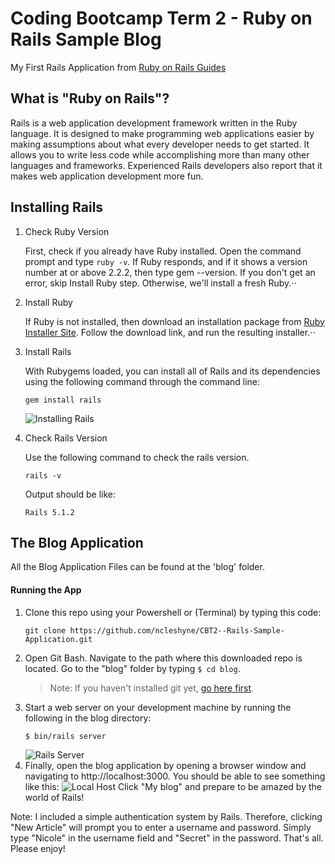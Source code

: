 # Coding Bootcamp Term 2 - Ruby on Rails Sample Blog

My First Rails Application from [Ruby on Rails Guides](http://guides.rubyonrails.org/getting_started.html)

What is "Ruby on Rails"?
------------------------
Rails is a web application development framework written in the Ruby language. It is designed to make programming web applications easier by making assumptions about what every developer needs to get started. It allows you to write less code while accomplishing more than many other languages and frameworks. Experienced Rails developers also report that it makes web application development more fun.

Installing Rails
----------------
1. Check Ruby Version

   First, check if you already have Ruby installed. Open the command prompt and type `ruby -v`. 
   If Ruby responds, and if it shows a version number at or above 2.2.2, then type gem --version. If you don't get an error, skip Install    Ruby step. Otherwise, we'll install a fresh Ruby.⋅⋅
2. Install Ruby

   If Ruby is not installed, then download an installation package from [Ruby Installer Site](https://www.ruby-lang.org/en/downloads/).      Follow the download link, and run the resulting installer.⋅⋅
3. Install Rails

   With Rubygems loaded, you can install all of Rails and its dependencies using the following command through the command line:
   ```
   gem install rails
   ```
   ![Installing Rails](https://www.tutorialspoint.com/ruby-on-rails/images/gem_install.jpg "Rails Installation")
4. Check Rails Version
   
   Use the following command to check the rails version.
   ```
   rails -v
   ```
   Output should be like:
   ```
   Rails 5.1.2
   ```
The Blog Application
--------------------
All the Blog Application Files can be found at the 'blog' folder.
#### Running the App
1. Clone this repo using your Powershell or (Terminal) by typing this code:
   ```
   git clone https://github.com/ncleshyne/CBT2--Rails-Sample-Application.git
   ```
2. Open Git Bash. Navigate to the path where this downloaded repo is located. Go to the "blog" folder by typing `$ cd blog`.
   > Note: If you haven't installed git yet, [go here first](https://git-scm.com/book/en/v2/Getting-Started-Installing-Git).
3. Start a web server on your development machine by running the following in the blog directory:
   ```
   $ bin/rails server
   ```
   ![Rails Server](https://www.dropbox.com/s/24dxped80uety7x/server.png?dl=0 "Rails Server")
4. Finally, open the blog application by opening a browser window and navigating to http://localhost:3000.
   You should be able to see something like this:
   ![Local Host](https://www.dropbox.com/s/3s68e75ybv9tls7/local.png?dl=0 "Local Host")
   Click "My blog" and prepare to be amazed by the world of Rails! 

Note:
   I included a simple authentication system by Rails. Therefore, clicking "New Article" will prompt you to enter a username and          password. Simply type "Nicole" in the username field and "Secret" in the password. That's all. Please enjoy!
